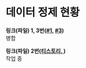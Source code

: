 # 데이터 정제 현황
  
**링크(파일) 1, 3번([#1](https://m.blog.naver.com/osy2201/221179543994), [#3](https://github.com/cosine0/kogpt2_tale/blob/main/data/tale.txt))**  
병합  

**링크(파일) 2번([티스토리, ]())**  
작업 중

